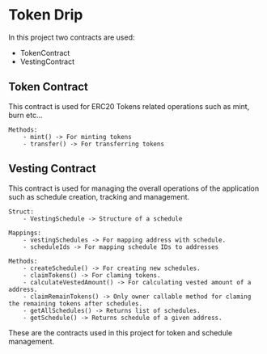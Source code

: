 # Token Drip

In this project two contracts are used:
- TokenContract
- VestingContract

## Token Contract
This contract is used for ERC20 Tokens related operations such as mint, burn etc...

    Methods:
        - mint() -> For minting tokens
        - transfer() -> For transferring tokens

## Vesting Contract
This contract is used for managing the overall operations of the application such as schedule creation, tracking and management.

    Struct:
        - VestingSchedule -> Structure of a schedule

    Mappings:
        - vestingSchedules -> For mapping address with schedule.
        - scheduleIds -> For mapping schedule IDs to addresses

    Methods:
        - createSchedule() -> For creating new schedules.
        - claimTokens() -> For claming tokens.
        - calculateVestedAmount() -> For calculating vested amount of a address.
        - claimRemainTokens() -> Only owner callable method for claming the remaining tokens after schedules.
        - getAllSchedules() -> Returns list of schedules. 
        - getSchedule() -> Returns schedule of a given address.

These are the contracts used in this project for token and schedule management. 